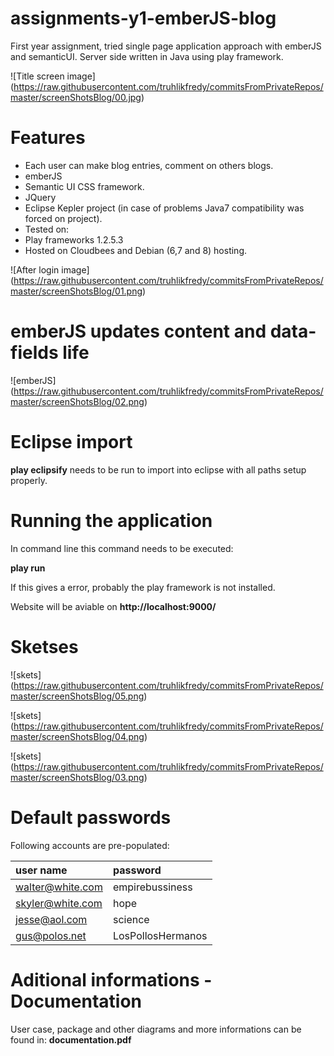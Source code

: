 # assignments-y1-emberJS-blog
First year assignment, tried single page application approach with emberJS and semanticUI. Server side written in Java using play framework.

![Title screen image]
(https://raw.githubusercontent.com/truhlikfredy/commitsFromPrivateRepos/master/screenShotsBlog/00.jpg)

# Features
* Each user can make blog entries, comment on others blogs.
* emberJS
* Semantic UI CSS framework.
* JQuery
* Eclipse Kepler project (in case of problems Java7 compatibility was forced on project).
* Tested on:  
 * Play frameworks 1.2.5.3
 * Hosted on Cloudbees and Debian (6,7 and 8) hosting.

![After login image]
(https://raw.githubusercontent.com/truhlikfredy/commitsFromPrivateRepos/master/screenShotsBlog/01.png)

# emberJS updates content and data-fields life

![emberJS]
(https://raw.githubusercontent.com/truhlikfredy/commitsFromPrivateRepos/master/screenShotsBlog/02.png)


# Eclipse import
**play eclipsify** needs to be run to import into eclipse with all paths setup properly.

# Running the application
In command line this command needs to be executed:

**play run**

If this gives a error, probably the play framework is not installed.

Website will be aviable on **http://localhost:9000/**

# Sketses

![skets]
(https://raw.githubusercontent.com/truhlikfredy/commitsFromPrivateRepos/master/screenShotsBlog/05.png)


![skets]
(https://raw.githubusercontent.com/truhlikfredy/commitsFromPrivateRepos/master/screenShotsBlog/04.png)


![skets]
(https://raw.githubusercontent.com/truhlikfredy/commitsFromPrivateRepos/master/screenShotsBlog/03.png)


# Default passwords
Following accounts are pre-populated:

user name        | password 
:---             | :---
walter@white.com | empirebussiness
skyler@white.com | hope
jesse@aol.com    | science
gus@polos.net    | LosPollosHermanos

# Aditional informations - Documentation

User case, package and other diagrams and more informations can be found in: **documentation.pdf**
